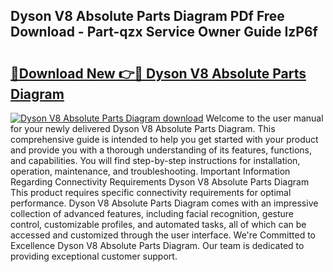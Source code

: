 ## Dyson V8 Absolute Parts Diagram PDf Free Download - Part-qzx Service Owner Guide IzP6f

# <h2><a href="http://dfi7bxd.blite.top/?on=Dyson+V8+Absolute+Parts+Diagram">🔗Download New 👉🔴 Dyson V8 Absolute Parts Diagram</a></h2>

[![Dyson V8 Absolute Parts Diagram download](https://i.imgur.com/lujVjoI.png)](http://dfi7bxd.blite.top/?on=Dyson+V8+Absolute+Parts+Diagram)
Welcome to the user manual for your newly delivered Dyson V8 Absolute Parts Diagram. This comprehensive guide is intended to help you get started with your product and provide you with a thorough understanding of its features, functions, and capabilities. You will find step-by-step instructions for installation, operation, maintenance, and troubleshooting. Important Information Regarding Connectivity Requirements Dyson V8 Absolute Parts Diagram This product requires specific connectivity requirements for optimal performance. Dyson V8 Absolute Parts Diagram comes with an impressive collection of advanced features, including facial recognition, gesture control, customizable profiles, and automated tasks, all of which can be accessed and customized through the user interface. We're Committed to Excellence Dyson V8 Absolute Parts Diagram. Our team is dedicated to providing exceptional customer support.

